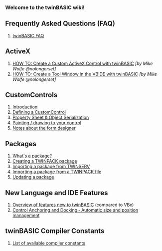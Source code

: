 ### Welcome to the twinBASIC wiki!

## Frequently Asked Questions (FAQ)

1. [twinBASIC FAQ](twinBASIC-Frequently-Asked-Questions-(FAQs))

## ActiveX
1. [HOW TO: Create a Custom ActiveX Control with twinBASIC](https://nolongerset.com/create-activex-control-with-twinbasic/) _[by Mike Wolfe @nolongerset]_
2. [HOW TO: Create a Tool Window in the VBIDE with twinBASIC](https://nolongerset.com/create-a-vbe-addin-with-twinbasic/) _[by Mike Wolfe @nolongerset]_

## CustomControls
1. [Introduction](https://github.com/WaynePhillipsEA/twinbasic/wiki/twinBASIC-CustomControls-Introduction)
2. [Defining a CustomControl](twinBASIC---CustomControls---Defining-a-CustomControl)
3. [Property Sheet & Object Serialization](twinBASIC---CustomControls---Property-Sheet-&-Object-Serialization)
4. [Painting / drawing to your control](twinBASIC---CustomControls---Painting---drawing-to-your-control)
5. [Notes about the form designer](twinBASIC---CustomControls---Notes-about-the-form-designer)

## Packages
1. [What's a package?](twinBASIC-Packages-What-is-a-package)
2. [Creating a TWINPACK package](twinBASIC-Packages-Creating-a-TWINPACK-package)
3. [Importing a package from TWINSERV](twinBASIC-Packages-Importing-a-package-from-TWINSERV)
4. [Importing a package from a TWINPACK file](twinBASIC-Packages-Importing-a-package-from-a-TWINPACK-file)
5. [Updating a package](twinBASIC-Packages-Updating-a-package)

<!-- ## WebView2
1. [Getting Started](twinBASIC-WebView2-Getting-Started)
2. [Customize the UserDataFolder](twinBASIC-WebView2-Customize-The-UserDataFolder)
3. [Information about re-entrancy](twinBASIC-WebView2-Information-about-re-entrancy) -->

## New Language and IDE Features
1. [Overview of features new to twinBASIC](twinBASIC-Features) (compared to VBx)
2. [Control Anchoring and Docking ‐ Automatic size and position management](Control-Anchoring-and-Docking-%E2%80%90-Automatic-size-and-position-management)

## twinBASIC Compiler Constants
1. [List of available compiler constants](twinBASIC-Compiler-Constants)